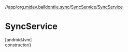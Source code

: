 //[app](../../../index.md)/[org.mjdev.balldontlie.sync](../index.md)/[SyncService](index.md)/[SyncService](-sync-service.md)

# SyncService

[androidJvm]\
constructor()
